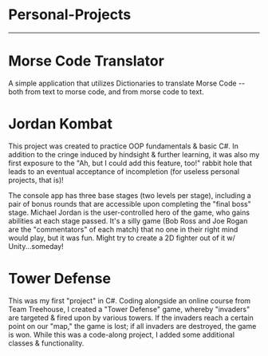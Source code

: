 # Personal-Projects
_________________________________


# Morse Code Translator

A simple application that utilizes Dictionaries to translate Morse Code -- both from text to morse code, and from morse code to text. 

# Jordan Kombat

This project was created to practice OOP fundamentals & basic C#.  In addition to the cringe induced by hindsight & further learning, it was also my first exposure to the "Ah, but I could add this feature, too!" rabbit hole that leads to an eventual acceptance of incompletion (for useless personal projects, that is)!

The console app has three base stages (two levels per stage), including a pair of bonus rounds that are accessible upon completing the "final boss" stage. Michael Jordan is the user-controlled hero of the game, who gains abilities at each stage passed.  It's a silly game (Bob Ross and Joe Rogan are the "commentators" of each match) that no one in their right mind would play, but it was fun.  Might try to create a 2D fighter out of it w/ Unity...someday!

# Tower Defense

This was my first "project" in C#.  Coding alongside an online course from Team Treehouse, I created a "Tower Defense" game, whereby "invaders" are targeted & fired upon by various towers.  If the invaders reach a certain point on our "map," the game is lost; if all invaders are destroyed, the game is won.  While this was a code-along project, I added some additional classes & functionality.
